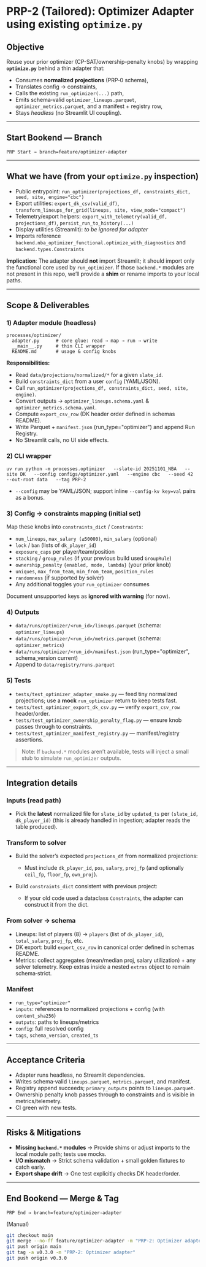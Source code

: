 
# PRP-2 (Tailored): Optimizer Adapter using existing `optimize.py`

## Objective
Reuse your prior optimizer (CP-SAT/ownership-penalty knobs) by wrapping **`optimize.py`** behind a thin adapter that:
- Consumes **normalized projections** (PRP‑0 schema),
- Translates config → constraints,
- Calls the existing `run_optimizer(...)` path,
- Emits schema‑valid `optimizer_lineups.parquet`, `optimizer_metrics.parquet`, and a manifest + registry row,
- Stays *headless* (no Streamlit UI coupling).

---

## Start Bookend — Branch
```
PRP Start → branch=feature/optimizer-adapter
```

---

## What we have (from your `optimize.py` inspection)
- Public entrypoint: `run_optimizer(projections_df, constraints_dict, seed, site, engine="cbc")`
- Export utilities: `export_dk_csv(valid_df)`, `transform_lineups_for_grid(lineups, site, view_mode="compact")`
- Telemetry/export helpers: `export_with_telemetry(valid_df, projections_df)`, `persist_run_to_history(...)`
- Display utilities (Streamlit): *to be ignored for adapter*
- Imports reference `backend.nba_optimizer_functional.optimize_with_diagnostics` and `backend.types.Constraints`

**Implication**: The adapter should **not** import Streamlit; it should import only the functional core used by `run_optimizer`. If those `backend.*` modules are not present in this repo, we’ll provide a **shim** or rename imports to your local paths.

---

## Scope & Deliverables

### 1) Adapter module (headless)
```
processes/optimizer/
  adapter.py      # core glue: read → map → run → write
  __main__.py     # thin CLI wrapper
  README.md       # usage & config knobs
```

**Responsibilities:**
- Read `data/projections/normalized/*` for a given `slate_id`.
- Build `constraints_dict` from a user `config` (YAML/JSON).
- Call `run_optimizer(projections_df, constraints_dict, seed, site, engine)`.
- Convert outputs → `optimizer_lineups.schema.yaml` & `optimizer_metrics.schema.yaml`.
- Compute `export_csv_row` (DK header order defined in schemas README).
- Write Parquet + `manifest.json` (run_type="optimizer") and append Run Registry.
- No Streamlit calls, no UI side effects.

### 2) CLI wrapper
```
uv run python -m processes.optimizer   --slate-id 20251101_NBA   --site DK   --config configs/optimizer.yaml   --engine cbc   --seed 42   --out-root data   --tag PRP-2
```
- `--config` may be YAML/JSON; support inline `--config-kv key=val` pairs as a bonus.

### 3) Config → constraints mapping (initial set)
Map these knobs into `constraints_dict` / `Constraints`:
- `num_lineups`, `max_salary (≤50000)`, `min_salary` (optional)
- `lock` / `ban` (lists of `dk_player_id`)
- `exposure_caps` per player/team/position
- `stacking` / `group_rules` (if your previous build used `GroupRule`)
- `ownership_penalty` `{enabled, mode, lambda}` (your prior knob)
- `uniques`, `max_from_team`, `min_from_team`, `position_rules`
- `randomness` (if supported by solver)
- Any additional toggles your `run_optimizer` consumes

Document unsupported keys as **ignored with warning** (for now).

### 4) Outputs
- `data/runs/optimizer/<run_id>/lineups.parquet` (schema: `optimizer_lineups`)
- `data/runs/optimizer/<run_id>/metrics.parquet` (schema: `optimizer_metrics`)
- `data/runs/optimizer/<run_id>/manifest.json` (run_type="optimizer", schema_version current)
- Append to `data/registry/runs.parquet`

### 5) Tests
- `tests/test_optimizer_adapter_smoke.py` — feed tiny normalized projections; use a **mock** `run_optimizer` return to keep tests fast.
- `tests/test_optimizer_export_dk_csv.py` — verify `export_csv_row` header/order.
- `tests/test_optimizer_ownership_penalty_flag.py` — ensure knob passes through to constraints.
- `tests/test_optimizer_manifest_registry.py` — manifest/registry assertions.

> Note: If `backend.*` modules aren’t available, tests will inject a small stub to simulate `run_optimizer` outputs.

---

## Integration details

### Inputs (read path)
- Pick the **latest** normalized file for `slate_id` by `updated_ts` per `(slate_id, dk_player_id)` (this is already handled in ingestion; adapter reads the table produced).

### Transform to solver
- Build the solver’s expected `projections_df` from normalized projections:
  - Must include `dk_player_id`, `pos`, `salary`, `proj_fp` (and optionally `ceil_fp`, `floor_fp`, `own_proj`).

- Build `constraints_dict` consistent with previous project:
  - If your old code used a dataclass `Constraints`, the adapter can construct it from the dict.

### From solver → schema
- Lineups: list of players (8) → `players` (list of `dk_player_id`), `total_salary`, `proj_fp`, etc.
- DK export: build `export_csv_row` in canonical order defined in schemas README.
- Metrics: collect aggregates (mean/median proj, salary utilization) + any solver telemetry. Keep extras inside a nested `extras` object to remain schema‑strict.

### Manifest
- `run_type="optimizer"`
- `inputs`: references to normalized projections + config (with `content_sha256`)
- `outputs`: paths to lineups/metrics
- `config`: full resolved config
- `tags`, `schema_version`, `created_ts`

---

## Acceptance Criteria
- Adapter runs headless, no Streamlit dependencies.
- Writes schema‑valid `lineups.parquet`, `metrics.parquet`, and manifest.
- Registry append succeeds; `primary_outputs` points to `lineups.parquet`.
- Ownership penalty knob passes through to constraints and is visible in metrics/telemetry.
- CI green with new tests.

---

## Risks & Mitigations
- **Missing `backend.*` modules** → Provide shims or adjust imports to the local module path; tests use mocks.
- **I/O mismatch** → Strict schema validation + small golden fixtures to catch early.
- **Export shape drift** → One test explicitly checks DK header/order.

---

## End Bookend — Merge & Tag
```
PRP End → branch=feature/optimizer-adapter
```

(Manual)
```bash
git checkout main
git merge --no-ff feature/optimizer-adapter -m "PRP-2: Optimizer adapter using existing optimize.py"
git push origin main
git tag -a v0.3.0 -m "PRP-2: Optimizer adapter"
git push origin v0.3.0
```
